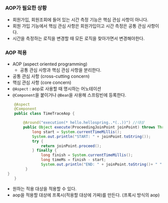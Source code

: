 ### AOP가 필요한 상황

- 회원가입, 회원조회에 들어 있는 시간 측정 기능은 핵심 관심 사항이 아니다.
- 회원 가입 기능에서 핵심 관심 사항은 회원가입이고 시간 측정은 공통 관심 사항이다.
- 시간을 측정하는 로직을 변경할 때 모든 로직을 찾아가면서 변경해야한다.

### AOP 적용

- AOP (aspect oriented programming)
  - 공통 관심 사항과 핵심 관심 사항을 분리한다.
- 공통 관심 사항 (cross-cutting concern)
- 핵심 관심 사항 (core concern)
- `@Aspect` : aop로 사용할 때 명시하는 어노테이션
- `@Component`을 붙이거나 `@Bean`을 사용해 스프링빈에 등록한다.

```java
    @Aspect
    @Component
    public class TimeTraceAop {

        @Around("execution(* hello.hellospring..*(..))") //대상
        public Object execute(ProceedingJoinPoint joinPoint) throws Throwable {
            long start = System.currentTimeMillis();
            System.out.println("START: " + joinPoint.toString());
            try {
                return joinPoint.proceed();
            } finally {
                long finish = System.currentTimeMillis();
                long timeMs = finish - start;
                System.out.println("END: " + joinPoint.toString()+ " " + timeMs +"ms");
         }
 }
    }
```

- 원하는 적용 대상을 적용할 수 있다.
- aop을 적용할 대상에 프록시(적용할 대상에 가짜)를 만든다. (프록시 방식의 aop)
